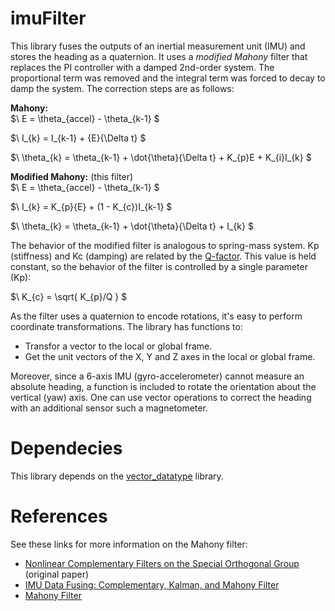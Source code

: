 # imuFilter
This library fuses the outputs of an inertial measurement unit (IMU) and stores the heading as a quaternion. It uses a _modified Mahony_ filter that replaces the PI controller with a damped 2nd-order system. The proportional term was removed and the integral term was forced to decay to damp the system. The correction steps are as follows:

__Mahony:__  
$\ E = \theta_{accel} - \theta_{k-1} $

$\ I_{k} = I_{k-1} + {E}{\Delta t} $

$\ \theta_{k} = \theta_{k-1} + \dot{\theta}{\Delta t} + K_{p}E + K_{i}I_{k} $

__Modified Mahony:__ (this filter)  
$\ E = \theta_{accel} - \theta_{k-1} $

$\ I_{k} = K_{p}{E} + (1 - K_{c})I_{k-1} $

$\ \theta_{k} = \theta_{k-1} + \dot{\theta}{\Delta t} + I_{k} $  

The behavior of the modified filter is analogous to spring-mass system. Kp (stiffness) and Kc (damping) are related by the [Q-factor](https://en.wikipedia.org/wiki/Q_factor). This value is held constant, so the behavior of the filter is controlled by a single parameter (Kp):  

$\ K_{c} = \sqrt{ K_{p}/Q } $

As the filter uses a quaternion to encode rotations, it's easy to perform coordinate transformations. The library has functions to:
- Transfor a vector to the local or global frame.
- Get the unit vectors of the X, Y and Z axes in the local or global frame.

Moreover, since a 6-axis IMU (gyro-accelerometer) cannot measure an absolute heading, a function is included to rotate the orientation about the vertical (yaw) axis. One can use vector operations to correct the heading with an additional sensor such a magnetometer.

# Dependecies
This library depends on the [vector_datatype](https://github.com/RCmags/vector_datatype) library.

# References
See these links for more information on the Mahony filter:
- [Nonlinear Complementary Filters on the Special
Orthogonal Group](https://hal.archives-ouvertes.fr/hal-00488376/document) (original paper)
- [IMU Data Fusing: Complementary, Kalman, and Mahony Filter](http://www.olliw.eu/2013/imu-data-fusing/#chapter23)
- [Mahony Filter](https://nitinjsanket.github.io/tutorials/attitudeest/mahony)
